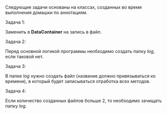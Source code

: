 Следующие задачи основаны на классах, созданных во время выполнения домашки по аннотациям.

Задача 1:

Заменить в **DataContainer** на запись в файл.

Задача 2:

Перед основной логикой программы необходимо создать папку _log_, если таковой нет.

Задача 3:

В папке _log_ нужно создать файл (название должно привязываться ко времени), в который будет записываться отработка всех методов.

Задача 4:

Если количество созданных файлов больше 2, то необходимо зачищать папку _log_.